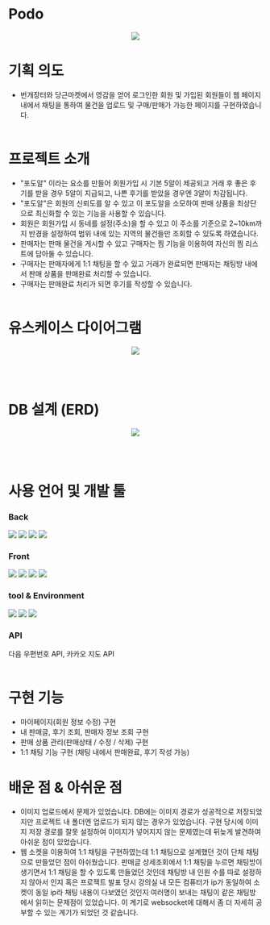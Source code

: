 # Podo

<p align="center"><img src="https://user-images.githubusercontent.com/84611460/182775955-65ea5341-3e47-4869-8901-1e7a94b63036.png"></p>


# 기획 의도

- 번개장터와 당근마켓에서 영감을 얻어 로그인한 회원 및 가입된 회원들이 웹 페이지 내에서 채팅을 통하여 물건을 업로드 및 구매/판매가 가능한 페이지를 구현하였습니다.
<br><br>

# 프로젝트 소개

- "포도알" 이라는 요소를 만들어 회원가입 시 기본 5알이 제공되고 거래 후 좋은 후기를 받을 경우 5알이 지급되고, 나쁜 후기를 받았을 경우엔 3알이 차감됩니다.
- "포도알"은 회원의 신뢰도를 알 수 있고 이 포도알을 소모하여 판매 상품을 최상단으로 최신화할 수 있는 기능을 사용할 수 있습니다.
- 회원은 회원가입 시 동네를 설정(주소)을 할 수 있고 이 주소를 기준으로 2~10km까지 반경을 설정하여 범위 내에 있는 지역의 물건들만 조회할 수 있도록 하였습니다.
- 판매자는 판매 물건을 게시할 수 있고 구매자는 찜 기능을 이용하여 자신의 찜 리스트에 담아둘 수 있습니다.
- 구매자는 판매자에게 1:1 채팅을 할 수 있고 거래가 완료되면 판매자는 채팅방 내에서 판매 상품을 판매완료 처리할  수 있습니다.
- 구매자는 판매완료 처리가 되면 후기를 작성할 수 있습니다. 
<br><br>

# 유스케이스 다이어그램

<p align="center"><img src="https://user-images.githubusercontent.com/84611460/182777414-e4fda06a-908a-423a-bb3c-215f218c80b5.png"></p>

<br><br>


# DB 설계 (ERD)

<p align="center"><img src="https://user-images.githubusercontent.com/84611460/182777699-d6605f9f-2eb1-40e5-ae6c-1c2ab17e696e.png"></p>

<br><br>


# 사용 언어 및 개발 툴

### Back
<img src="https://img.shields.io/badge/Java-007396?style=for-the-badge&logo=java&logoColor=white"> <img src="https://img.shields.io/badge/Spring-6DB33F?style=for-the-badge&logo=Spring&logoColor=white"> <img src="https://img.shields.io/badge/oracle-F80000?style=for-the-badge&logo=oracle&logoColor=white"> <img src="https://img.shields.io/badge/mybatis-black?style=for-the-badge&logo=mybatis&logoColor=white">  

### Front
<img src="https://img.shields.io/badge/html-E34F26?style=for-the-badge&logo=html5&logoColor=white"> <img src="https://img.shields.io/badge/css-1572B6?style=for-the-badge&logo=css3&logoColor=white"> <img src="https://img.shields.io/badge/javascript-F7DF1E?style=for-the-badge&logo=javascript&logoColor=black"> <img src="https://img.shields.io/badge/jquery-0769AD?style=for-the-badge&logo=jquery&logoColor=white"> 

### tool & Environment
<img src="https://img.shields.io/badge/github-181717?style=for-the-badge&logo=github&logoColor=white"> <img src="https://img.shields.io/badge/eclipse-blue?style=for-the-badge&logo=eclipse&logoColor=white"/> <img src="https://img.shields.io/badge/apachetomcat-yellow?style=for-the-badge&logo=apachetomcat&logoColor=black"/> 

### API
다음 우편번호 API, 카카오 지도 API
<br><br>


# 구현 기능

- 마이페이지(회원 정보 수정) 구현
- 내 판매글, 후기 조회, 판매자 정보 조회 구현
- 판매 상품 관리(판매상태 / 수정 / 삭제) 구현
- 1:1 채팅 기능 구현 (채팅 내에서 판매완료, 후기 작성 가능)

# 배운 점 & 아쉬운 점

- 이미지 업로드에서 문제가 있었습니다. DB에는 이미지 경로가 성공적으로 저장되었지만 프로젝트 내 폴더엔 업로드가 되지 않는 경우가 있었습니다. 구현 당시에 이미지 저장 경로를 잘못 설정하여 이미지가 넣어지지 않는 문제였는데 뒤늦게 발견하여 아쉬운 점이 있었습니다.
- 웹 소켓을 이용하여 1:1 채팅을 구현하였는데 1:1 채팅으로 설계했던 것이 단체 채팅으로 만들었던 점이 아쉬웠습니다. 판매글 상세조회에서 1:1 채팅을 누르면 채팅방이 생기면서 1:1 채팅을 할 수 있도록 만들었던 것인데 채팅방 내 인원 수를 따로 설정하지 않아서 인지 혹은 프로젝트 발표 당시 강의실 내 모든 컴퓨터가 ip가 동일하여 소켓이 동일 ip라 채팅 내용이 다보였던 것인지 여러명이 보내는 채팅이 같은 채팅방에서 읽히는 문제점이 있었습니다. 이 계기로 websocket에 대해서 좀 더 자세히 공부할 수 있는 계기가 되었던 것 같습니다.
